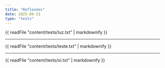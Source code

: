 ```yaml
---
title: "Reflexões"
date: 2025-04-21
type: "texts"
---
```


{{ readFile "content/texts/luz.txt" | markdownify }}

---

{{ readFile "content/texts/teste.txt" | markdownify }}

---

{{ readFile "content/texts/oi.txt" | markdownify }}
